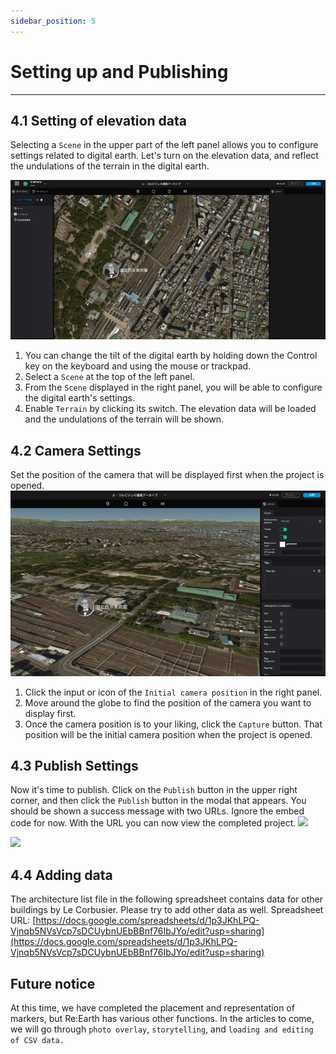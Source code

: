 ```yaml
---
sidebar_position: 5
---
```


# Setting up and Publishing
------

## 4.1 Setting of elevation data
Selecting a `Scene` in the upper part of the left panel allows you to configure settings related to digital earth.
Let's turn on the elevation data, and reflect the undulations of the terrain in the digital earth.

![](./img/4_001.gif)  

1. You can change the tilt of the digital earth by holding down the Control key on the keyboard and using the mouse or trackpad.
2. Select a `Scene` at the top of the left panel.
3. From the `Scene` displayed in the right panel, you will be able to configure the digital earth's settings.
4. Enable `Terrain` by clicking its switch. The elevation data will be loaded and the undulations of the terrain will be shown.

## 4.2 Camera Settings
Set the position of the camera that will be displayed first when the project is opened.
![](./img/4_002.gif)     

1. Click the input or icon of the `Initial camera position` in the right panel.
2. Move around the globe to find the position of the camera you want to display first.
3. Once the camera position is to your liking, click the `Capture` button. That position will be the initial camera position when the project is opened.

## 4.3 Publish Settings
Now it's time to publish.
Click on the `Publish` button in the upper right corner, and then click the `Publish` button in the modal that appears.
You should be shown a success message with two URLs. Ignore the embed code for now. With the URL you can now view the completed project.
![](./img/4_003.gif)  

![](./img/4_004.png)  

## 4.4 Adding data
The architecture list file in the following spreadsheet contains data for other buildings by Le Corbusier.
Please try to add other data as well.
Spreadsheet URL: [https://docs.google.com/spreadsheets/d/1p3JKhLPQ-Vjnqb5NVsVcp7sDCUybnUEbBBnf76IbJYo/edit?usp=sharing](https://docs.google.com/spreadsheets/d/1p3JKhLPQ-Vjnqb5NVsVcp7sDCUybnUEbBBnf76IbJYo/edit?usp=sharing)


## Future notice
At this time, we have completed the placement and representation of markers, but Re:Earth has various other functions.
In the articles to come, we will go through `photo overlay`, `storytelling`, and `loading and editing of CSV data.`
